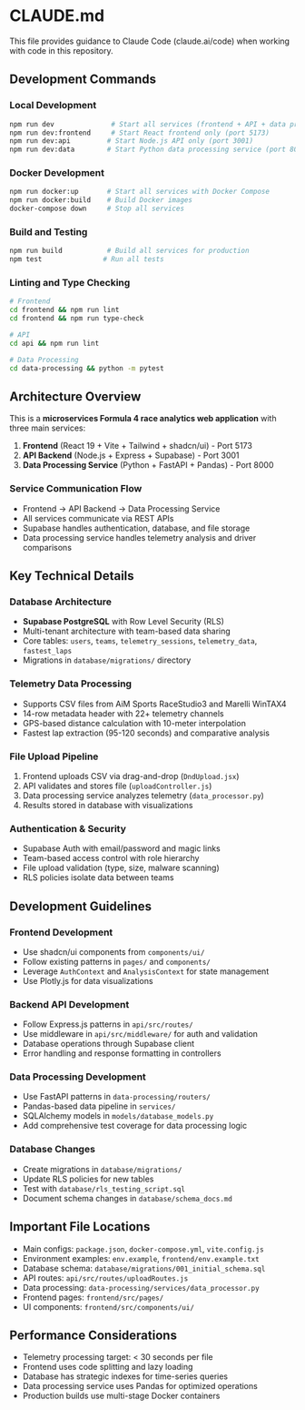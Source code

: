 # CLAUDE.md

This file provides guidance to Claude Code (claude.ai/code) when working with code in this repository.

## Development Commands

### Local Development
```bash
npm run dev              # Start all services (frontend + API + data processing)
npm run dev:frontend     # Start React frontend only (port 5173)
npm run dev:api         # Start Node.js API only (port 3001)
npm run dev:data        # Start Python data processing service (port 8000)
```

### Docker Development
```bash
npm run docker:up       # Start all services with Docker Compose
npm run docker:build    # Build Docker images
docker-compose down     # Stop all services
```

### Build and Testing
```bash
npm run build           # Build all services for production
npm test               # Run all tests
```

### Linting and Type Checking
```bash
# Frontend
cd frontend && npm run lint
cd frontend && npm run type-check

# API
cd api && npm run lint

# Data Processing
cd data-processing && python -m pytest
```

## Architecture Overview

This is a **microservices Formula 4 race analytics web application** with three main services:

1. **Frontend** (React 19 + Vite + Tailwind + shadcn/ui) - Port 5173
2. **API Backend** (Node.js + Express + Supabase) - Port 3001  
3. **Data Processing Service** (Python + FastAPI + Pandas) - Port 8000

### Service Communication Flow
- Frontend → API Backend → Data Processing Service
- All services communicate via REST APIs
- Supabase handles authentication, database, and file storage
- Data processing service handles telemetry analysis and driver comparisons

## Key Technical Details

### Database Architecture
- **Supabase PostgreSQL** with Row Level Security (RLS)
- Multi-tenant architecture with team-based data sharing
- Core tables: `users`, `teams`, `telemetry_sessions`, `telemetry_data`, `fastest_laps`
- Migrations in `database/migrations/` directory

### Telemetry Data Processing
- Supports CSV files from AiM Sports RaceStudio3 and Marelli WinTAX4
- 14-row metadata header with 22+ telemetry channels
- GPS-based distance calculation with 10-meter interpolation
- Fastest lap extraction (95-120 seconds) and comparative analysis

### File Upload Pipeline
1. Frontend uploads CSV via drag-and-drop (`DndUpload.jsx`)
2. API validates and stores file (`uploadController.js`)
3. Data processing service analyzes telemetry (`data_processor.py`)
4. Results stored in database with visualizations

### Authentication & Security
- Supabase Auth with email/password and magic links
- Team-based access control with role hierarchy
- File upload validation (type, size, malware scanning)
- RLS policies isolate data between teams

## Development Guidelines

### Frontend Development
- Use shadcn/ui components from `components/ui/`
- Follow existing patterns in `pages/` and `components/`
- Leverage `AuthContext` and `AnalysisContext` for state management
- Use Plotly.js for data visualizations

### Backend API Development
- Follow Express.js patterns in `api/src/routes/`
- Use middleware in `api/src/middleware/` for auth and validation
- Database operations through Supabase client
- Error handling and response formatting in controllers

### Data Processing Development
- Use FastAPI patterns in `data-processing/routers/`
- Pandas-based data pipeline in `services/`
- SQLAlchemy models in `models/database_models.py`
- Add comprehensive test coverage for data processing logic

### Database Changes
- Create migrations in `database/migrations/`
- Update RLS policies for new tables
- Test with `database/rls_testing_script.sql`
- Document schema changes in `database/schema_docs.md`

## Important File Locations

- Main configs: `package.json`, `docker-compose.yml`, `vite.config.js`
- Environment examples: `env.example`, `frontend/env.example.txt`
- Database schema: `database/migrations/001_initial_schema.sql`
- API routes: `api/src/routes/uploadRoutes.js`
- Data processing: `data-processing/services/data_processor.py`
- Frontend pages: `frontend/src/pages/`
- UI components: `frontend/src/components/ui/`

## Performance Considerations

- Telemetry processing target: < 30 seconds per file
- Frontend uses code splitting and lazy loading
- Database has strategic indexes for time-series queries
- Data processing service uses Pandas for optimized operations
- Production builds use multi-stage Docker containers